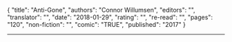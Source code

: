 {
"title": "Anti-Gone",
"authors": "Connor Willumsen",
"editors": "",
"translator": "",
"date": "2018-01-29",
"rating": "",
"re-read": "",
"pages": "120",
"non-fiction": "",
"comic": "TRUE",
"published": "2017"
}

---

